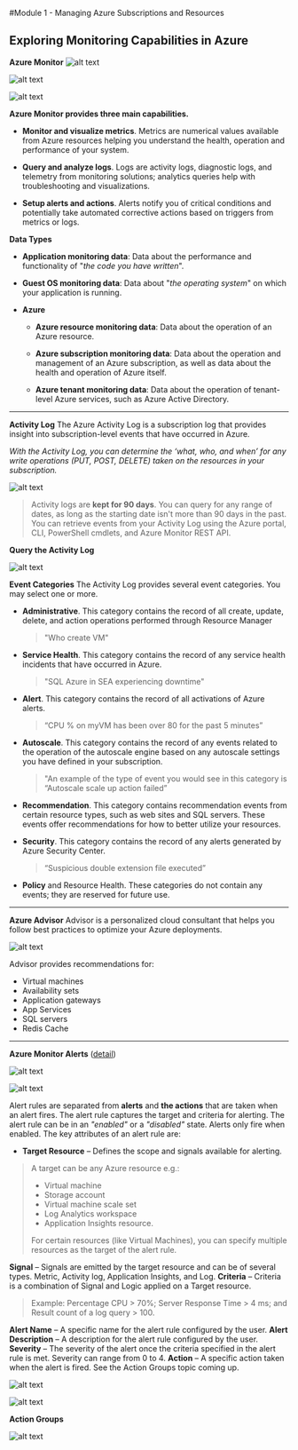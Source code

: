 #Module 1 - Managing Azure Subscriptions and Resources  
## Exploring Monitoring Capabilities in Azure 

__Azure Monitor__
![alt text](https://docs.microsoft.com/en-us/azure/azure-monitor/media/overview/overview.png)

![alt text](https://docs.microsoft.com/en-us/azure/azure-monitor/media/overview/metrics.png)


![alt text](https://docs.microsoft.com/en-us/azure/azure-monitor/media/overview/logs.png)


__Azure Monitor provides three main capabilities.__

- __Monitor and visualize metrics__. Metrics are numerical values available from Azure resources helping you understand the health, operation and performance of your system.

- __Query and analyze logs__. Logs are activity logs, diagnostic logs, and telemetry from monitoring solutions; analytics queries help with troubleshooting and visualizations.

- __Setup alerts and actions__. Alerts notify you of critical conditions and potentially take automated corrective actions based on triggers from metrics or logs.


__Data Types__

- __Application monitoring data__: Data about the performance and functionality of "*the code you have written*".

- __Guest OS monitoring data__: Data about "_the operating system_" on which your application is running.

- __Azure__
    - __Azure resource monitoring data__: Data about the operation of an Azure resource.

    - __Azure subscription monitoring data__: Data about the operation and management of an Azure subscription, as well as data about the health and operation of Azure itself.

    - __Azure tenant monitoring data__: Data about the operation of tenant-level Azure services, such as Azure Active Directory.

---
__Activity Log__
The Azure Activity Log is a subscription log that provides insight into subscription-level events that have occurred in Azure.

_With the Activity Log, you can determine the ‘what, who, and when’ for any write operations (PUT, POST, DELETE) taken on the resources in your subscription._

![alt text](https://openedx.microsoft.com/assets/courseware/v1/ce02dd3bc70644c739c728160039f737/asset-v1:Microsoft+AZ-300.1+2019_T2+type@asset+block/AZ103_Activity_Log.png)

>Activity logs are __kept for 90 days__. You can query for any range of dates, as long as the starting date isn't more than 90 days in the past. You can retrieve events from your Activity Log using the Azure portal, CLI, PowerShell cmdlets, and Azure Monitor REST API.

__Query the Activity Log__

![alt text](https://openedx.microsoft.com/assets/courseware/v1/343b6a9e24946d184ec766d9db599b6d/asset-v1:Microsoft+AZ-300.1+2019_T2+type@asset+block/AZ103_Query_the_Activity_Log.png)

__Event Categories__
The Activity Log provides several event categories. You may select one or more.

- __Administrative__. This category contains the record of all create, update, delete, and action operations performed through Resource Manager
    > "Who create VM"

- __Service Health__. This category contains the record of any service health incidents that have occurred in Azure.
    > "SQL Azure in SEA experiencing downtime"

- __Alert__. This category contains the record of all activations of Azure alerts.
    > “CPU % on myVM has been over 80 for the past 5 minutes”

- __Autoscale__. This category contains the record of any events related to the operation of the autoscale engine based on any autoscale settings you have defined in your subscription.
    > "An example of the type of event you would see in this category is “Autoscale scale up action failed”

- __Recommendation__. This category contains recommendation events from certain resource types, such as web sites and SQL servers. These events offer recommendations for how to better utilize your resources.

- __Security__. This category contains the record of any alerts generated by Azure Security Center.
    > “Suspicious double extension file executed”

- __Policy__ and Resource Health. These categories do not contain any events; they are reserved for future use.

---

__Azure Advisor__
Advisor is a personalized cloud consultant that helps you follow best practices to optimize your Azure deployments. 

![alt text](https://openedx.microsoft.com/assets/courseware/v1/507eebdf6040c8446498956646909c75/asset-v1:Microsoft+AZ-300.1+2019_T2+type@asset+block/AZ-100.1_Subscriptions_and_Resources_image33.png)

Advisor provides recommendations for:
- Virtual machines
- Availability sets
- Application gateways
- App Services
- SQL servers
- Redis Cache

---
__Azure Monitor Alerts__ ([detail](https://docs.microsoft.com/en-us/azure/azure-monitor/platform/alerts-overview))

![alt text](https://openedx.microsoft.com/assets/courseware/v1/0dd41365f0e26556352495ca1f9738fe/asset-v1:Microsoft+AZ-300.1+2019_T2+type@asset+block/AZ-100.1_Subscriptions_and_Resources_image34.png)


![alt text](https://openedx.microsoft.com/assets/courseware/v1/31de136f30794ed496cfe10976fc759f/asset-v1:Microsoft+AZ-300.1+2019_T2+type@asset+block/AZ103_Azure_Rules.png)

Alert rules are separated from __alerts__ and __the actions__ that are taken when an alert fires. The alert rule captures the target and criteria for alerting. The alert rule can be in an _"enabled"_ or a _"disabled"_ state. Alerts only fire when enabled. The key attributes of an alert rule are:

- __Target Resource__ – Defines the scope and signals available for alerting.
> A target can be any Azure resource e.g.:
> - Virtual machine
>- Storage account
>- Virtual machine scale set
>- Log Analytics workspace
>- Application Insights resource. 
>
>For certain resources (like Virtual Machines), you can specify multiple resources as the target of the alert rule.

__Signal__ – Signals are emitted by the target resource and can be of several types. Metric, Activity log, Application Insights, and Log.
__Criteria__ – Criteria is a combination of Signal and Logic applied on a Target resource.
>Example: 
> Percentage CPU > 70%; Server Response Time > 4 ms; and Result count of a log query > 100.

__Alert Name__ – A specific name for the alert rule configured by the user.
__Alert Description__ – A description for the alert rule configured by the user.
__Severity__ – The severity of the alert once the criteria specified in the alert rule is met. Severity can range from 0 to 4.
__Action__ – A specific action taken when the alert is fired. See the Action Groups topic coming up.

![alt text](https://openedx.microsoft.com/assets/courseware/v1/eda9552357977304234e501a8148c037/asset-v1:Microsoft+AZ-300.1+2019_T2+type@asset+block/AZ-100.1_Subscriptions_and_Resources_image35.png)

![alt text](https://docs.microsoft.com/en-us/azure/azure-monitor/platform/media/alerts-overview/alerts-page.png)

__Action Groups__

![alt text](https://openedx.microsoft.com/assets/courseware/v1/c39bcb3e6474784ab0d93c9373307df0/asset-v1:Microsoft+AZ-300.1+2019_T2+type@asset+block/AZ103_Action_Groups.png)

